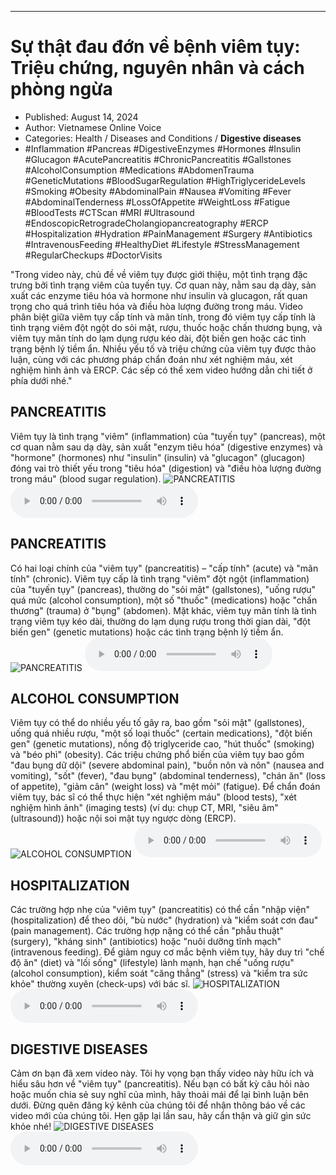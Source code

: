 
---

# Sự thật đau đớn về bệnh viêm tụy: Triệu chứng, nguyên nhân và cách phòng ngừa

- Published: August 14, 2024
- Author: Vietnamese Online Voice
- Categories: Health / Diseases and Conditions / **Digestive diseases**
- #Inflammation #Pancreas #DigestiveEnzymes #Hormones #Insulin #Glucagon #AcutePancreatitis #ChronicPancreatitis #Gallstones #AlcoholConsumption #Medications #AbdomenTrauma #GeneticMutations #BloodSugarRegulation #HighTriglycerideLevels #Smoking #Obesity #AbdominalPain #Nausea #Vomiting #Fever #AbdominalTenderness #LossOfAppetite #WeightLoss #Fatigue #BloodTests #CTScan #MRI #Ultrasound #EndoscopicRetrogradeCholangiopancreatography #ERCP #Hospitalization #Hydration #PainManagement #Surgery #Antibiotics #IntravenousFeeding #HealthyDiet #Lifestyle #StressManagement #RegularCheckups #DoctorVisits

"Trong video này, chủ đề về viêm tụy được giới thiệu, một tình trạng đặc trưng bởi tình trạng viêm của tuyến tụy. Cơ quan này, nằm sau dạ dày, sản xuất các enzyme tiêu hóa và hormone như insulin và glucagon, rất quan trọng cho quá trình tiêu hóa và điều hòa lượng đường trong máu. Video phân biệt giữa viêm tụy cấp tính và mãn tính, trong đó viêm tụy cấp tính là tình trạng viêm đột ngột do sỏi mật, rượu, thuốc hoặc chấn thương bụng, và viêm tụy mãn tính do lạm dụng rượu kéo dài, đột biến gen hoặc các tình trạng bệnh lý tiềm ẩn. Nhiều yếu tố và triệu chứng của viêm tụy được thảo luận, cùng với các phương pháp chẩn đoán như xét nghiệm máu, xét nghiệm hình ảnh và ERCP. Các sếp có thể xem video hướng dẫn chi tiết ở phía dưới nhé."


## PANCREATITIS

Viêm tụy là tình trạng "viêm" (inflammation) của "tuyến tụy" (pancreas), một cơ quan nằm sau dạ dày, sản xuất "enzym tiêu hóa" (digestive enzymes) và "hormone" (hormones) như "insulin" (insulin) và "glucagon" (glucagon) đóng vai trò thiết yếu trong "tiêu hóa" (digestion) và "điều hòa lượng đường trong máu" (blood sugar regulation).
![PANCREATITIS](https://http-archiver-apis-production-80.schnworks.com/storage/images/transitions/2024-08-14/transition-2360707371-Montserrat-Regular-9C27B0.jpg)
<audio controls>
    <source src="https://http-archiver-apis-production-80.schnworks.com/storage/storage/audio/file-27655197101.mp3" type="audio/mpeg">
</audio>



## PANCREATITIS

Có hai loại chính của "viêm tụy" (pancreatitis) – "cấp tính" (acute) và "mãn tính" (chronic). Viêm tụy cấp là tình trạng "viêm" đột ngột (inflammation) của "tuyến tụy" (pancreas), thường do "sỏi mật" (gallstones), "uống rượu" quá mức (alcohol consumption), một số "thuốc" (medications) hoặc "chấn thương" (trauma) ở "bụng" (abdomen). Mặt khác, viêm tụy mãn tính là tình trạng viêm tụy kéo dài, thường do lạm dụng rượu trong thời gian dài, "đột biến gen" (genetic mutations) hoặc các tình trạng bệnh lý tiềm ẩn.
![PANCREATITIS](https://http-archiver-apis-production-80.schnworks.com/storage/images/transitions/2024-08-14/transition-13791312781-Montserrat-Regular-7B1FA2.jpg)
<audio controls>
    <source src="https://http-archiver-apis-production-80.schnworks.com/storage/storage/audio/file-1703391457.mp3" type="audio/mpeg">
</audio>



## ALCOHOL CONSUMPTION

Viêm tụy có thể do nhiều yếu tố gây ra, bao gồm "sỏi mật" (gallstones), uống quá nhiều rượu, "một số loại thuốc" (certain medications), "đột biến gen" (genetic mutations), nồng độ triglyceride cao, "hút thuốc" (smoking) và "béo phì" (obesity). Các triệu chứng phổ biến của viêm tụy bao gồm "đau bụng dữ dội" (severe abdominal pain), "buồn nôn và nôn" (nausea and vomiting), "sốt" (fever), "đau bụng" (abdominal tenderness), "chán ăn" (loss of appetite), "giảm cân" (weight loss) và "mệt mỏi" (fatigue). Để chẩn đoán viêm tụy, bác sĩ có thể thực hiện "xét nghiệm máu" (blood tests), "xét nghiệm hình ảnh" (imaging tests) (ví dụ: chụp CT, MRI, "siêu âm" (ultrasound)) hoặc nội soi mật tụy ngược dòng (ERCP).
![ALCOHOL CONSUMPTION](https://http-archiver-apis-production-80.schnworks.com/storage/images/transitions/2024-08-14/transition-39310161875-Montserrat-Bold-7B1FA2.jpg)
<audio controls>
    <source src="https://http-archiver-apis-production-80.schnworks.com/storage/storage/audio/file-20944075425.mp3" type="audio/mpeg">
</audio>



## HOSPITALIZATION

Các trường hợp nhẹ của "viêm tụy" (pancreatitis) có thể cần "nhập viện" (hospitalization) để theo dõi, "bù nước" (hydration) và "kiểm soát cơn đau" (pain management). Các trường hợp nặng có thể cần "phẫu thuật" (surgery), "kháng sinh" (antibiotics) hoặc "nuôi dưỡng tĩnh mạch" (intravenous feeding). Để giảm nguy cơ mắc bệnh viêm tụy, hãy duy trì "chế độ ăn" (diet) và "lối sống" (lifestyle) lành mạnh, hạn chế "uống rượu" (alcohol consumption), kiểm soát "căng thẳng" (stress) và "kiểm tra sức khỏe" thường xuyên (check-ups) với bác sĩ.
![HOSPITALIZATION](https://http-archiver-apis-production-80.schnworks.com/storage/images/transitions/2024-08-14/transition-13626474820-Montserrat-Regular-303F9F.jpg)
<audio controls>
    <source src="https://http-archiver-apis-production-80.schnworks.com/storage/storage/audio/file-51802904856.mp3" type="audio/mpeg">
</audio>



## DIGESTIVE DISEASES

Cảm ơn bạn đã xem video này. Tôi hy vọng bạn thấy video này hữu ích và hiểu sâu hơn về "viêm tụy" (pancreatitis). Nếu bạn có bất kỳ câu hỏi nào hoặc muốn chia sẻ suy nghĩ của mình, hãy thoải mái để lại bình luận bên dưới. Đừng quên đăng ký kênh của chúng tôi để nhận thông báo về các video mới của chúng tôi. Hẹn gặp lại lần sau, hãy cẩn thận và giữ gìn sức khỏe nhé!
![DIGESTIVE DISEASES](https://http-archiver-apis-production-80.schnworks.com/storage/images/transitions/2024-08-14/transition-41616800002-Montserrat-Medium-004895.jpg)
<audio controls>
    <source src="https://http-archiver-apis-production-80.schnworks.com/storage/storage/audio/file-8524849683.mp3" type="audio/mpeg">
</audio>

